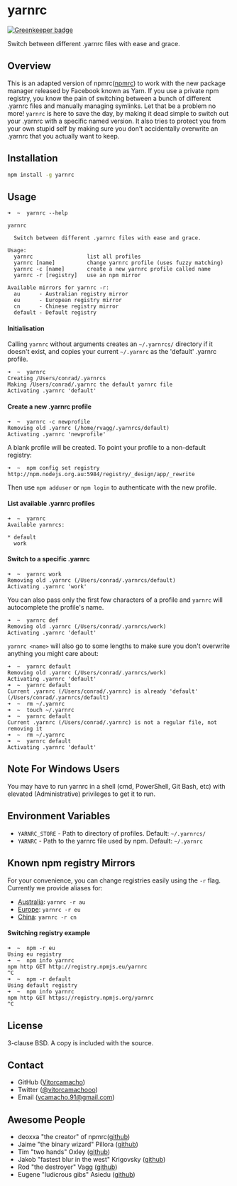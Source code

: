 yarnrc
=====

[![Greenkeeper badge](https://badges.greenkeeper.io/vitorcamachoo/yarnrc.svg)](https://greenkeeper.io/)

Switch between different .yarnrc files with ease and grace.

Overview
--------
This is an adapted version of npmrc([npmrc](https://github.com/deoxxa/npmrc)) to work
with the new package manager released by Facebook known as Yarn. 
If you use a private npm registry, you know the pain of switching between a
bunch of different .yarnrc files and manually managing symlinks. Let that be a
problem no more! `yarnrc` is here to save the day, by making it dead simple to
switch out your .yarnrc with a specific named version. It also tries to protect
you from your own stupid self by making sure you don't accidentally overwrite an
.yarnrc that you actually want to keep.


Installation
------------

``` sh
npm install -g yarnrc
```

Usage
-----

```
➜  ~  yarnrc --help

yarnrc

  Switch between different .yarnrc files with ease and grace.

Usage:
  yarnrc                 list all profiles
  yarnrc [name]          change yarnrc profile (uses fuzzy matching)
  yarnrc -c [name]       create a new yarnrc profile called name
  yarnrc -r [registry]   use an npm mirror

Available mirrors for yarnrc -r:
  au      - Australian registry mirror
  eu      - European registry mirror
  cn      - Chinese registry mirror
  default - Default registry
```

#### Initialisation

Calling `yarnrc` without arguments creates an `~/.yarnrcs/` directory if it doesn't exist,
and copies your current `~/.yarnrc` as the 'default' .yarnrc profile.

```
➜  ~  yarnrc
Creating /Users/conrad/.yarnrcs
Making /Users/conrad/.yarnrc the default yarnrc file
Activating .yarnrc 'default'
```

#### Create a new .yarnrc profile

```
➜  ~  yarnrc -c newprofile
Removing old .yarnrc (/home/rvagg/.yarnrcs/default)
Activating .yarnrc 'newprofile'
```

A blank profile will be created. To point your profile to a non-default registry:

```
➜  ~  npm config set registry http://npm.nodejs.org.au:5984/registry/_design/app/_rewrite
```

Then use `npm adduser` or `npm login` to authenticate with the new profile.


#### List available .yarnrc profiles

```
➜  ~  yarnrc
Available yarnrcs:

* default
  work
```

#### Switch to a specific .yarnrc

```
➜  ~  yarnrc work
Removing old .yarnrc (/Users/conrad/.yarnrcs/default)
Activating .yarnrc 'work'
```

You can also pass only the first few characters of a profile and `yarnrc` will
autocomplete the profile's name.

```
➜  ~  yarnrc def
Removing old .yarnrc (/Users/conrad/.yarnrcs/work)
Activating .yarnrc 'default'
```

`yarnrc <name>` will also go to some lengths to make sure you don't overwrite
anything you might care about:

```
➜  ~  yarnrc default
Removing old .yarnrc (/Users/conrad/.yarnrcs/work)
Activating .yarnrc 'default'
➜  ~  yarnrc default  
Current .yarnrc (/Users/conrad/.yarnrc) is already 'default' (/Users/conrad/.yarnrcs/default)
➜  ~  rm ~/.yarnrc
➜  ~  touch ~/.yarnrc
➜  ~  yarnrc default
Current .yarnrc (/Users/conrad/.yarnrc) is not a regular file, not removing it
➜  ~  rm ~/.yarnrc
➜  ~  yarnrc default
Activating .yarnrc 'default'
```

Note For Windows Users
----------------------

You may have to run yarnrc in a shell (cmd, PowerShell, Git Bash, etc) with
elevated (Administrative) privileges to get it to run.

Environment Variables
---------------------

* `YARNRC_STORE` - Path to directory of profiles. Default: `~/.yarnrcs/`
* `YARNRC` - Path to the yarnrc file used by npm. Default: `~/.yarnrc`

Known npm registry Mirrors
---------------------

For your convenience, you can change registries easily using the `-r`
flag. Currently we provide aliases for:

* [Australia](http://registry.npmjs.org.au/): `yarnrc -r au`
* [Europe](http://registry.npmjs.eu/): `yarnrc -r eu`
* [China](http://r.cnpmjs.org): `yarnrc -r cn`

#### Switching registry example

```
➜  ~  npm -r eu
Using eu registry
➜  ~  npm info yarnrc
npm http GET http://registry.npmjs.eu/yarnrc
^C
➜  ~  npm -r default
Using default registry
➜  ~  npm info yarnrc
npm http GET https://registry.npmjs.org/yarnrc
^C
```

License
-------

3-clause BSD. A copy is included with the source.

Contact
-------

* GitHub ([Vitorcamacho](https://github.com/Vitorcamacho/yarnrc))
* Twitter ([@vitorcamachooo](https://twitter.com/vitorcamachooo))
* Email ([vcamacho.91@gmail.com](vcamacho.91@gmail.com))

Awesome People
--------------

* deoxxa "the creator" of npmrc([github](https://github.com/deoxxa))
* Jaime "the binary wizard" Pillora ([github](https://github.com/jpillora))
* Tim "two hands" Oxley ([github](https://github.com/timoxley))
* Jakob "fastest blur in the west" Krigovsky ([github](https://github.com/SonicHedgehog))
* Rod "the destroyer" Vagg ([github](https://github.com/rvagg))
* Eugene "ludicrous gibs" Asiedu ([github](https://github.com/ngenerio))
